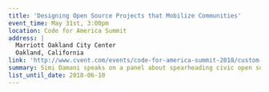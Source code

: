 ```yaml
---
title: 'Designing Open Source Projects that Mobilize Communities'
event_time: May 31st, 3:00pm
location: Code for America Summit
address: |
  Marriott Oakland City Center
  Oakland, California
link: 'http://www.cvent.com/events/code-for-america-summit-2018/custom-37-e12d85b157b94d69b80d8911cc641d36.aspx'
summary: Simi Damani speaks on a panel about spearheading civic open source projects that unite stakeholders from across spectrums – from government and tech-based companies; to social impact organizations. They will discuss their experiences, what they've seen in both the civic tech and broader tech community, and actionable steps CfA Brigade members can take to better activate their own community of contributors.  
list_until_date: 2018-06-10
---
```

